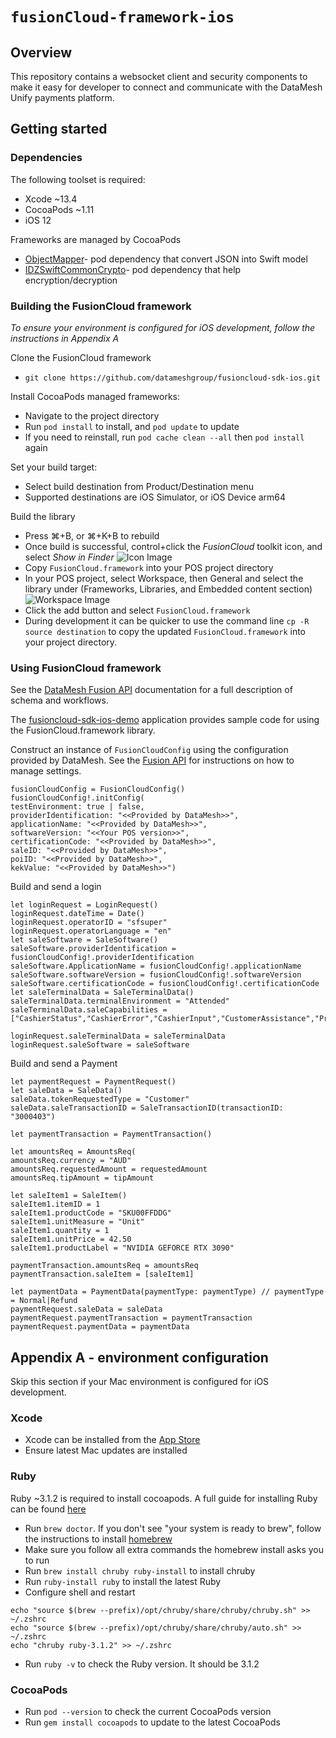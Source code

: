 
#  ``fusionCloud-framework-ios``

## Overview
This repository contains a websocket client and security components to make it easy for developer to connect and communicate with the DataMesh Unify payments platform.

## Getting started

### Dependencies

The following toolset is required:

* Xcode ~13.4
* CocoaPods ~1.11
* iOS 12

Frameworks are managed by CocoaPods

* [ObjectMapper](https://cocoapods.org/pods/ObjectMapper)- pod dependency that convert JSON into Swift model
* [IDZSwiftCommonCrypto](https://github.com/iosdevzone/IDZSwiftCommonCrypto)- pod dependency that help encryption/decryption

### Building the FusionCloud framework

*To ensure your environment is configured for iOS development, follow the instructions in Appendix A*

Clone the FusionCloud framework
* `git clone https://github.com/datameshgroup/fusioncloud-sdk-ios.git`

Install CocoaPods managed frameworks:

* Navigate to the project directory
* Run `pod install` to install, and `pod update` to update 
* If you need to reinstall, run `pod cache clean --all` then `pod install` again

Set your build target:
* Select build destination from Product/Destination menu
* Supported destinations are iOS Simulator, or iOS Device arm64 

Build the library 
* Press ⌘+B, or ⌘+K+B to rebuild
* Once build is successful, control+click the *FusionCloud* toolkit icon, and select *Show in Finder* 
![Icon Image](Resources/toolkit-icon.png)
* Copy `FusionCloud.framework` into your POS project directory 
* In your POS project, select Workspace, then General and select the library under (Frameworks, Libraries, and Embedded content section) 
![Workspace Image](Resources/workspace.png)
* Click the add button and select `FusionCloud.framework` 
* During development it can be quicker to use the command line `cp -R source destination` to copy the updated `FusionCloud.framework`  into your project directory. 

### Using FusionCloud framework 

See the [DataMesh Fusion API](https://datameshgroup.github.io/fusion) documentation for a full description of schema and workflows. 

The [fusioncloud-sdk-ios-demo](https://github.com/datameshgroup/fusioncloud-sdk-ios-demo) application provides sample code for using the FusionCloud.framework library. 

Construct an instance of `FusionCloudConfig` using the configuration provided by DataMesh. See the [Fusion API](https://datameshgroup.github.io/fusion/#getting-started-design-your-integration-sale-system-settings) for instructions on how to manage settings. 

```
fusionCloudConfig = FusionCloudConfig()
fusionCloudConfig!.initConfig(
testEnvironment: true | false,
providerIdentification: "<<Provided by DataMesh>>",
applicationName: "<<Provided by DataMesh>>",
softwareVersion: "<<Your POS version>>",
certificationCode: "<<Provided by DataMesh>>",
saleID: "<<Provided by DataMesh>>",
poiID: "<<Provided by DataMesh>>",
kekValue: "<<Provided by DataMesh>>")
```

Build and send a login 

```
let loginRequest = LoginRequest()
loginRequest.dateTime = Date()
loginRequest.operatorID = "sfsuper"
loginRequest.operatorLanguage = "en"
let saleSoftware = SaleSoftware()
saleSoftware.providerIdentification = fusionCloudConfig!.providerIdentification
saleSoftware.ApplicationName = fusionCloudConfig!.applicationName
saleSoftware.softwareVersion = fusionCloudConfig!.softwareVersion
saleSoftware.certificationCode = fusionCloudConfig!.certificationCode
let saleTerminalData = SaleTerminalData()
saleTerminalData.terminalEnvironment = "Attended"
saleTerminalData.saleCapabilities = ["CashierStatus","CashierError","CashierInput","CustomerAssistance","PrinterReceipt"]

loginRequest.saleTerminalData = saleTerminalData
loginRequest.saleSoftware = saleSoftware
```

Build and send a Payment

```
let paymentRequest = PaymentRequest()
let saleData = SaleData()
saleData.tokenRequestedType = "Customer"
saleData.saleTransactionID = SaleTransactionID(transactionID: "3000403")

let paymentTransaction = PaymentTransaction()

let amountsReq = AmountsReq(
amountsReq.currency = "AUD"
amountsReq.requestedAmount = requestedAmount
amountsReq.tipAmount = tipAmount

let saleItem1 = SaleItem()
saleItem1.itemID = 1
saleItem1.productCode = "SKU00FFDDG"
saleItem1.unitMeasure = "Unit"
saleItem1.quantity = 1
saleItem1.unitPrice = 42.50
saleItem1.productLabel = "NVIDIA GEFORCE RTX 3090"

paymentTransaction.amountsReq = amountsReq
paymentTransaction.saleItem = [saleItem1]

let paymentData = PaymentData(paymentType: paymentType) // paymentType = Normal|Refund
paymentRequest.saleData = saleData
paymentRequest.paymentTransaction = paymentTransaction
paymentRequest.paymentData = paymentData
```


## Appendix A - environment configuration

Skip this section if your Mac environment is configured for iOS development.

### Xcode

* Xcode can be installed from the [App Store](https://developer.apple.com/xcode/)
* Ensure latest Mac updates are installed

### Ruby

Ruby ~3.1.2 is required to install cocoapods. A full guide for installing Ruby can be found [here](https://www.moncefbelyamani.com/how-to-install-xcode-homebrew-git-rvm-ruby-on-mac/)

* Run `brew doctor`. If you don't see "your system is ready to brew", follow the instructions to install [homebrew](https://brew.sh)
* Make sure you follow all extra commands the homebrew install asks you to run
* Run `brew install chruby ruby-install` to install chruby
* Run `ruby-install ruby` to install the latest Ruby
* Configure shell and restart
```
echo "source $(brew --prefix)/opt/chruby/share/chruby/chruby.sh" >> ~/.zshrc
echo "source $(brew --prefix)/opt/chruby/share/chruby/auto.sh" >> ~/.zshrc
echo "chruby ruby-3.1.2" >> ~/.zshrc
```
* Run `ruby -v` to check the Ruby version. It should be 3.1.2

### CocoaPods

* Run `pod --version` to check the current CocoaPods version
* Run `gem install cocoapods` to update to the latest CocoaPods

